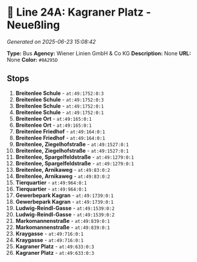 # 🚌 Line 24A: Kagraner Platz - Neueßling

*Generated on 2025-06-23 15:08:42*

**Type:** Bus
**Agency:** Wiener Linien GmbH & Co KG
**Description:** None
**URL:** None
**Color:** `#0A295D`

## Stops

1. **Breitenlee Schule** - `at:49:1752:0:3`
2. **Breitenlee Schule** - `at:49:1752:0:3`
3. **Breitenlee Schule** - `at:49:1752:0:1`
4. **Breitenlee Schule** - `at:49:1752:0:1`
5. **Breitenlee Ort** - `at:49:165:0:1`
6. **Breitenlee Ort** - `at:49:165:0:1`
7. **Breitenlee Friedhof** - `at:49:164:0:1`
8. **Breitenlee Friedhof** - `at:49:164:0:1`
9. **Breitenlee, Ziegelhofstraße** - `at:49:1527:0:1`
10. **Breitenlee, Ziegelhofstraße** - `at:49:1527:0:1`
11. **Breitenlee, Spargelfeldstraße** - `at:49:1279:0:1`
12. **Breitenlee, Spargelfeldstraße** - `at:49:1279:0:1`
13. **Breitenlee, Arnikaweg** - `at:49:83:0:2`
14. **Breitenlee, Arnikaweg** - `at:49:83:0:2`
15. **Tierquartier** - `at:49:964:0:1`
16. **Tierquartier** - `at:49:964:0:1`
17. **Gewerbepark Kagran** - `at:49:1739:0:1`
18. **Gewerbepark Kagran** - `at:49:1739:0:1`
19. **Ludwig-Reindl-Gasse** - `at:49:1539:0:2`
20. **Ludwig-Reindl-Gasse** - `at:49:1539:0:2`
21. **Markomannenstraße** - `at:49:839:0:1`
22. **Markomannenstraße** - `at:49:839:0:1`
23. **Kraygasse** - `at:49:716:0:1`
24. **Kraygasse** - `at:49:716:0:1`
25. **Kagraner Platz** - `at:49:633:0:3`
26. **Kagraner Platz** - `at:49:633:0:3`